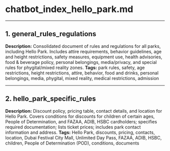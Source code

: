 # chatbot\_index\_hello\_park.md

---

## 1. general\_rules\_regulations

**Description:** Consolidated document of rules and regulations for all parks, including Hello Park. Includes attire requirements, behavior guidelines, age and height restrictions, safety measures, equipment use, health advisories, food & beverage policy, personal belongings, media/privacy, and special rules for phygital/mixed reality zones.
**Tags:** park rules, safety, age restrictions, height restrictions, attire, behavior, food and drinks, personal belongings, media, phygital, mixed reality, medical restrictions, admission

---

## 2. hello\_park\_specific\_rules

**Description:** Discount policy, pricing table, contact details, and location for Hello Park. Covers conditions for discounts for children of certain ages, People of Determination, and FAZAA, ADIB, HSBC cardholders; specifies required documentation; lists ticket prices; includes park contact information and address. **Tags:** Hello Park, discounts, pricing, contacts, location, Dubai Festival City Mall, Unlimited Day Pass, FAZAA, ADIB, HSBC, children, People of Determination (POD), conditions, documents

